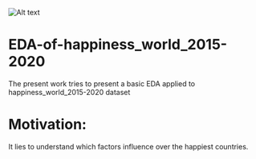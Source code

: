 ![Alt text](https://newseu.cgtn.com/news/2021-03-24/Finland-retains-top-spot-but-which-are-the-other-happiest-countries--YSmENelVWU/img/ff3adfa1fd5d48f3906db08347895510/ff3adfa1fd5d48f3906db08347895510.png)

# EDA-of-happiness_world_2015-2020
The present work tries to present a basic EDA applied to happiness_world_2015-2020 dataset
# Motivation: 
It lies to understand which factors influence over the happiest countries.
